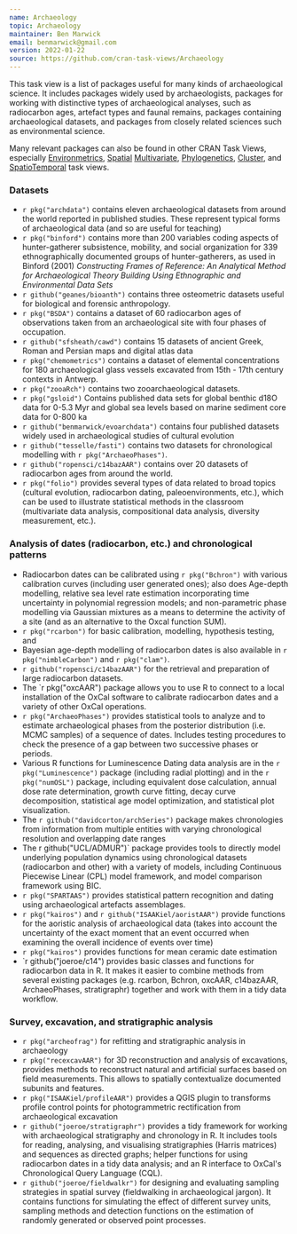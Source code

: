 ```yaml
---
name: Archaeology
topic: Archaeology
maintainer: Ben Marwick
email: benmarwick@gmail.com
version: 2022-01-22
source: https://github.com/cran-task-views/Archaeology
---
```


This task view is a list of packages useful for many kinds of archaeological science. It includes packages widely used by archaeologists, packages for working with distinctive types of archaeological analyses, such as radiocarbon ages, artefact types and faunal remains, packages containing archaeological datasets, and packages from closely related sciences such as environmental science. 

Many relevant packages can also be found in other CRAN Task Views, especially [Environmetrics](https://cran.r-project.org/web/views/Environmetrics.html), [Spatial](https://cran.r-project.org/web/views/Spatial.html) [Multivariate](https://cran.r-project.org/web/views/Multivariate.html), [Phylogenetics](https://cran.r-project.org/web/views/Phylogenetics.html), [Cluster](https://cran.r-project.org/web/views/Cluster.html), and [SpatioTemporal](https://cran.r-project.org/web/views/SpatioTemporal.html) task views.


### Datasets

-   `r pkg("archdata")` contains eleven archaeological datasets from around the world reported in published studies. These represent typical forms of archaeological data (and so are useful for teaching)
-   `r pkg("binford")` contains more than 200 variables coding aspects of hunter-gatherer subsistence, mobility, and social organization for 339 ethnographically documented groups of hunter-gatherers, as used in Binford (2001) _Constructing Frames of Reference: An Analytical Method for Archaeological Theory Building Using Ethnographic and Environmental Data Sets_
- `r github("geanes/bioanth")` contains three osteometric datasets useful for biological and forensic anthropology.
-  `r pkg("BSDA")` contains a dataset of 60 radiocarbon ages of observations taken from an archaeological site with four phases of occupation.
-  `r github("sfsheath/cawd")` contains 15 datasets of ancient Greek, Roman and Persian maps and digital atlas data
-  `r pkg("chemometrics")` contains a dataset of elemental concentrations for 180 archaeological glass vessels excavated from 15th - 17th century contexts in Antwerp.
-  `r pkg("zooaRch")` contains two zooarchaeological datasets.
-  `r pkg("gsloid")` Contains published data sets for global benthic d18O data for 0-5.3 Myr and global sea levels based on marine sediment core data for 0-800 ka
- `r github("benmarwick/evoarchdata")` contains four published datasets widely used in archaeological studies of cultural evolution
- `r github("tesselle/fasti")` contains two datasets for chronological modelling with `r pkg("ArchaeoPhases")`.
- `r github("ropensci/c14bazAAR")` contains over 20 datasets of radiocarbon ages from around the world. 
-  `r pkg("folio")` provides several types of data related to broad topics (cultural evolution, radiocarbon dating, paleoenvironments, etc.), which can be used to illustrate statistical methods in the classroom (multivariate data analysis, compositional data analysis, diversity measurement, etc.).

### Analysis of dates (radiocarbon, etc.) and chronological patterns

-    Radiocarbon dates can be calibrated using `r pkg("Bchron")` with various calibration curves (including user generated ones); also does Age-depth modelling, relative sea level rate estimation incorporating time uncertainty in polynomial regression models; and non-parametric phase modelling via Gaussian mixtures as a means to determine the activity of a site (and as an alternative to the Oxcal function SUM).
-    `r pkg("rcarbon")` for basic calibration, modelling, hypothesis testing, and 
-    Bayesian age-depth modelling of radiocarbon dates is also available in `r pkg("nimbleCarbon")` and `r pkg("clam")`.
-    `r github("ropensci/c14bazAAR")` for the retrieval and preparation of large radiocarbon datasets.
-    The `r pkg("oxcAAR") package allows you to use R to connect to a local installation of the OxCal software to calibrate radiocarbon dates and a variety of other OxCal operations.
- `r pkg("ArchaeoPhases")` provides statistical tools to analyze and to estimate archaeological phases from the posterior distribution (i.e. MCMC samples) of a sequence of dates. Includes testing procedures to check the presence of a gap between two successive phases or periods.
-    Various R functions for Luminescence Dating data analysis are in the `r pkg("Luminescence")` package (including radial plotting) and in the `r pkg("numOSL")` package, including equivalent dose calculation, annual dose rate determination, growth curve fitting, decay curve decomposition, statistical age model optimization, and statistical plot visualization.
-    The `r github("davidcorton/archSeries")` package makes chronologies from information from multiple entities with varying chronological resolution and overlapping date ranges
-    The r github("UCL/ADMUR")` package provides tools to directly model underlying population dynamics using chronological datasets (radiocarbon and other) with a variety of models, including Continuous Piecewise Linear (CPL) model framework, and model comparison framework using BIC.
- `r pkg("SPARTAAS")` provides statistical pattern recognition and dating using archaeological artefacts assemblages.
- `r pkg("kairos")` and `r github("ISAAKiel/aoristAAR")` provide functions for the aoristic analysis of archaeological data (takes into account the uncertainty of the exact moment that an event occurred when examining the overall incidence of events over time)
- `r pkg("kairos")` provides functions for mean ceramic date estimation
- `r github("joeroe/c14") provides basic classes and functions for radiocarbon data in R. It makes it easier to combine methods from several existing packages (e.g. rcarbon, Bchron, oxcAAR, c14bazAAR, ArchaeoPhases, stratigraphr) together and work with them in a tidy data workflow.

### Survey, excavation, and stratigraphic analysis

- `r pkg("archeofrag")` for refitting and stratigraphic analysis in archaeology
- `r pkg("recexcavAAR")` for 3D reconstruction and analysis of excavations, provides methods to reconstruct natural and artificial surfaces based on field measurements. This allows to spatially contextualize documented subunits and features. 
- `r pkg("ISAAKiel/profileAAR")` provides a QGIS plugin to transforms profile control points for photogrammetric rectification from archaeological excavation
- `r github("joeroe/stratigraphr")` provides a tidy framework for working with archaeological stratigraphy and chronology in R. It includes tools for reading, analysing, and visualising stratigraphies (Harris matrices) and sequences as directed graphs; helper functions for using radiocarbon dates in a tidy data analysis; and an R interface to OxCal's Chronological Query Language (CQL).
- `r github("joeroe/fieldwalkr")` for designing and evaluating sampling strategies in spatial survey (fieldwalking in archaeological jargon). It contains functions for simulating the effect of different survey units, sampling methods and detection functions on the estimation of randomly generated or observed point processes.

